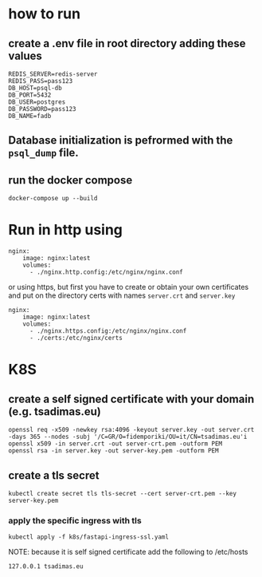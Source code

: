 # how to run
## create a .env file in root directory adding these values
```
REDIS_SERVER=redis-server
REDIS_PASS=pass123
DB_HOST=psql-db
DB_PORT=5432
DB_USER=postgres
DB_PASSWORD=pass123
DB_NAME=fadb
```
## Database initialization is pefrormed with the ``psql_dump`` file.

## run the docker compose
``docker-compose up --build``

# Run in http using 
```
nginx:
    image: nginx:latest
    volumes:
      - ./nginx.http.config:/etc/nginx/nginx.conf
```
or using https, but first you have to create or obtain your own certificates and put on the directory certs with names ``server.crt`` and ``server.key``

```
nginx:
    image: nginx:latest
    volumes:
      - ./nginx.https.config:/etc/nginx/nginx.conf
      - ./certs:/etc/nginx/certs
```

# K8S

## create a self signed certificate with your domain (e.g. tsadimas.eu)
```
openssl req -x509 -newkey rsa:4096 -keyout server.key -out server.crt -days 365 --nodes -subj '/C=GR/O=fidemporiki/OU=it/CN=tsadimas.eu'i
openssl x509 -in server.crt -out server-crt.pem -outform PEM
openssl rsa -in server.key -out server-key.pem -outform PEM
 ```
## create a tls secret
```
kubectl create secret tls tls-secret --cert server-crt.pem --key server-key.pem
```
### apply the specific ingress with tls
```
kubectl apply -f k8s/fastapi-ingress-ssl.yaml
```
NOTE: because it is self signed certificate add the following to /etc/hosts
```
127.0.0.1 tsadimas.eu
```
